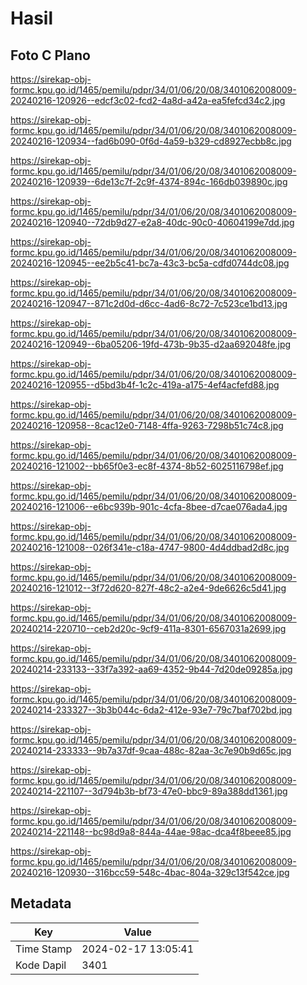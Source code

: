 # Hasil

## Foto C Plano

https://sirekap-obj-formc.kpu.go.id/1465/pemilu/pdpr/34/01/06/20/08/3401062008009-20240216-120926--edcf3c02-fcd2-4a8d-a42a-ea5fefcd34c2.jpg

https://sirekap-obj-formc.kpu.go.id/1465/pemilu/pdpr/34/01/06/20/08/3401062008009-20240216-120934--fad6b090-0f6d-4a59-b329-cd8927ecbb8c.jpg

https://sirekap-obj-formc.kpu.go.id/1465/pemilu/pdpr/34/01/06/20/08/3401062008009-20240216-120939--6de13c7f-2c9f-4374-894c-166db039890c.jpg

https://sirekap-obj-formc.kpu.go.id/1465/pemilu/pdpr/34/01/06/20/08/3401062008009-20240216-120940--72db9d27-e2a8-40dc-90c0-40604199e7dd.jpg

https://sirekap-obj-formc.kpu.go.id/1465/pemilu/pdpr/34/01/06/20/08/3401062008009-20240216-120945--ee2b5c41-bc7a-43c3-bc5a-cdfd0744dc08.jpg

https://sirekap-obj-formc.kpu.go.id/1465/pemilu/pdpr/34/01/06/20/08/3401062008009-20240216-120947--871c2d0d-d6cc-4ad6-8c72-7c523ce1bd13.jpg

https://sirekap-obj-formc.kpu.go.id/1465/pemilu/pdpr/34/01/06/20/08/3401062008009-20240216-120949--6ba05206-19fd-473b-9b35-d2aa692048fe.jpg

https://sirekap-obj-formc.kpu.go.id/1465/pemilu/pdpr/34/01/06/20/08/3401062008009-20240216-120955--d5bd3b4f-1c2c-419a-a175-4ef4acfefd88.jpg

https://sirekap-obj-formc.kpu.go.id/1465/pemilu/pdpr/34/01/06/20/08/3401062008009-20240216-120958--8cac12e0-7148-4ffa-9263-7298b51c74c8.jpg

https://sirekap-obj-formc.kpu.go.id/1465/pemilu/pdpr/34/01/06/20/08/3401062008009-20240216-121002--bb65f0e3-ec8f-4374-8b52-6025116798ef.jpg

https://sirekap-obj-formc.kpu.go.id/1465/pemilu/pdpr/34/01/06/20/08/3401062008009-20240216-121006--e6bc939b-901c-4cfa-8bee-d7cae076ada4.jpg

https://sirekap-obj-formc.kpu.go.id/1465/pemilu/pdpr/34/01/06/20/08/3401062008009-20240216-121008--026f341e-c18a-4747-9800-4d4ddbad2d8c.jpg

https://sirekap-obj-formc.kpu.go.id/1465/pemilu/pdpr/34/01/06/20/08/3401062008009-20240216-121012--3f72d620-827f-48c2-a2e4-9de6626c5d41.jpg

https://sirekap-obj-formc.kpu.go.id/1465/pemilu/pdpr/34/01/06/20/08/3401062008009-20240214-220710--ceb2d20c-9cf9-411a-8301-6567031a2699.jpg

https://sirekap-obj-formc.kpu.go.id/1465/pemilu/pdpr/34/01/06/20/08/3401062008009-20240214-233133--33f7a392-aa69-4352-9b44-7d20de09285a.jpg

https://sirekap-obj-formc.kpu.go.id/1465/pemilu/pdpr/34/01/06/20/08/3401062008009-20240214-233327--3b3b044c-6da2-412e-93e7-79c7baf702bd.jpg

https://sirekap-obj-formc.kpu.go.id/1465/pemilu/pdpr/34/01/06/20/08/3401062008009-20240214-233333--9b7a37df-9caa-488c-82aa-3c7e90b9d65c.jpg

https://sirekap-obj-formc.kpu.go.id/1465/pemilu/pdpr/34/01/06/20/08/3401062008009-20240214-221107--3d794b3b-bf73-47e0-bbc9-89a388dd1361.jpg

https://sirekap-obj-formc.kpu.go.id/1465/pemilu/pdpr/34/01/06/20/08/3401062008009-20240214-221148--bc98d9a8-844a-44ae-98ac-dca4f8beee85.jpg

https://sirekap-obj-formc.kpu.go.id/1465/pemilu/pdpr/34/01/06/20/08/3401062008009-20240216-120930--316bcc59-548c-4bac-804a-329c13f542ce.jpg


## Metadata

| Key        | Value               |
| ---------- | ------------------- |
| Time Stamp | 2024-02-17 13:05:41 |
| Kode Dapil | 3401                |



